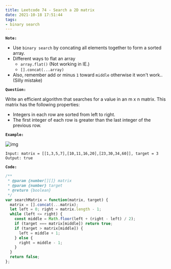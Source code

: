 ```yaml
---
title: Leetcode 74 - Search a 2D matrix
date: 2021-10-18 17:51:44
tags:
- binary search
---
```

**`Note:`**
- Use `binary search` by concating all elements together to form a sorted array.
- Different ways to flat an array
  - `array.flat()` (Not working in IE.)
  - `[].concat(...array)`
- Also, remember add or minus `1` toward `middle` otherwise it won't work.. (Silly mistake)

**`Question:`**

Write an efficient algorithm that searches for a value in an m x n matrix. This matrix has the following properties:

- Integers in each row are sorted from left to right.
- The first integer of each row is greater than the last integer of the previous row.

**`Example:`**

![img](https://assets.leetcode.com/uploads/2020/10/05/mat.jpg)
```
Input: matrix = [[1,3,5,7],[10,11,16,20],[23,30,34,60]], target = 3
Output: true
```

**`Code:`**
```javascript
/**
 * @param {number[][]} matrix
 * @param {number} target
 * @return {boolean}
 */
var searchMatrix = function(matrix, target) {
  matrix = [].concat(...matrix);
  let left = 0; right = matrix.length - 1;
  while (left <= right) {
    const middle = Math.floor(left + (right - left) / 2);
    if (target === matrix[middle]) return true;
    if (target > matrix[middle]) {
      left = middle + 1;
    } else {
      right = middle - 1;
    }
  }
  return false;
};
```